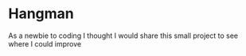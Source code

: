# Hangman
As a newbie to coding I thought I would share this small project to see where I could improve
